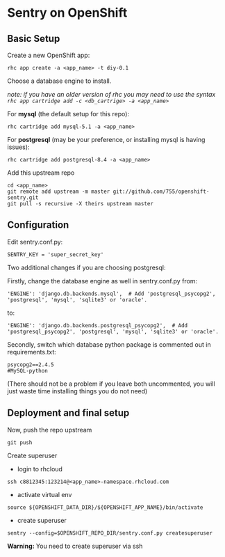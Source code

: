 Sentry on OpenShift
===================

Basic Setup
-----------

Create a new OpenShift app:

```
rhc app create -a <app_name> -t diy-0.1
```

Choose a database engine to install.

_note: if you have an older version of rhc you may need to use the syntax `rhc app cartridge add -c <db_cartrige> -a <app_name>`_

For **mysql** (the default setup for this repo):

```
rhc cartridge add mysql-5.1 -a <app_name>
```

For **postgresql** (may be your preference, or installing mysql is having issues):

```
rhc cartridge add postgresql-8.4 -a <app_name>
```

Add this upstream repo

```
cd <app_name>
git remote add upstream -m master git://github.com/755/openshift-sentry.git
git pull -s recursive -X theirs upstream master
```

Configuration
-------------

Edit sentry.conf.py:
```
SENTRY_KEY = 'super_secret_key'
```

Two additional changes if you are choosing postgresql:

Firstly, change the database engine as well in sentry.conf.py from:
```
'ENGINE': 'django.db.backends.mysql',  # Add 'postgresql_psycopg2', 'postgresql', 'mysql', 'sqlite3' or 'oracle'.
```
to:
```
'ENGINE': 'django.db.backends.postgresql_psycopg2',  # Add 'postgresql_psycopg2', 'postgresql', 'mysql', 'sqlite3' or 'oracle'.
```

Secondly, switch which database python package is commented out in requirements.txt:
```
psycopg2==2.4.5
#MySQL-python
```
(There should not be a problem if you leave both uncommented, you will just waste time installing things you do not need)

Deployment and final setup
--------------------------

Now, push the repo upstream

```
git push
```

Create superuser
* login to rhcloud
```
ssh c8812345:123214@<app_name>-namespace.rhcloud.com
```

* activate virtual env
```
source ${OPENSHIFT_DATA_DIR}/${OPENSHIFT_APP_NAME}/bin/activate
```

* create superuser
```
sentry --config=$OPENSHIFT_REPO_DIR/sentry.conf.py createsuperuser
```



**Warning:**
You need to create superuser via ssh

